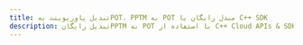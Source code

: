 ---title: تبدیل پاورپوینت بهPOT، PPTM به POT مبدل رایگان یا C++ SDKdescription: تبدیل رایگانPPTM به POT با استفاده از C++ Cloud APIs & SDK. همچنین اسناد Microsoft PowerPoint را در Cloud ایجاد، ویرایش و رندر کنید.---